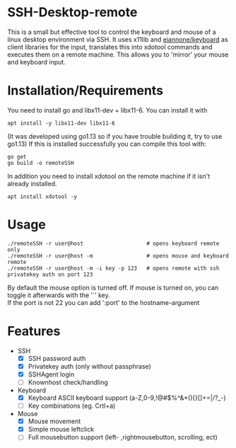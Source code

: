 # SSH-Desktop-remote
This is a small but effective tool to control the keyboard and mouse of a linux desktop environment via SSH.
It uses x11lib and [eiannone/keyboard](https://github.com/eiannone/keyboard) as client libraries for the input, translates this into xdotool commands and executes them on a remote machine. This allows you to 'mirror' your mouse and keyboard input.

# Installation/Requirements
You need to install go and libx11-dev + libx11-6.
You can install it with
```
apt install -y libx11-dev libx11-6
```

(It was developed using go1.13 so if you have trouble building it, try to use go1.13)
If this is installed successfully you can compile this tool with:
```
go get
go build -o remoteSSH
```

In addition you need to install xdotool on the remote machine if it isn't already installed. 
```
apt install xdotool -y
```

# Usage
```
./remoteSSH -r user@host                    # opens keyboard remote only
./remoteSSH -r user@host -m                 # opens mouse and keyboard remote
./remoteSSH -r user@host -m -i key -p 123   # opens remote with ssh privatekey auth on port 123
```
By default the mouse option is turned off. If mouse is turned on, you can toggle it afterwards with the '\`' key.
<br>If the port is not 22 you can add ':port' to the hostname-argument

# Features
- SSH
  - [x] SSH password auth
  - [X] Privatekey auth (only without passphrase)
  - [x] SSHAgent login
  - [ ] Knownhost check/handling
- Keyboard
  - [x] Keyboard ASCII keyboard support (a-Z,0-9,!@#$%^&*(){}[]+=|\/?_-)
  - [ ] Key combinations (eg. Crtl+a)
- Mouse
  - [x] Mouse movement
  - [x] Simple mouse leftclick
  - [ ] Full mousebutton support (left- ,rightmousebutton, scrolling, ect)
